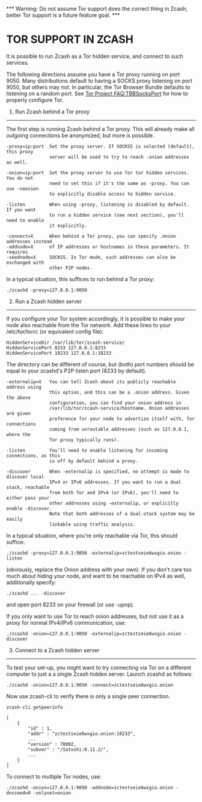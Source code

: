 *** Warning: Do not assume Tor support does the correct thing in Zcash; better Tor support is a future feature goal. ***

TOR SUPPORT IN ZCASH
====================

It is possible to run Zcash as a Tor hidden service, and connect to such services.

The following directions assume you have a Tor proxy running on port 9050. Many distributions default to having a SOCKS proxy listening on port 9050, but others may not. In particular, the Tor Browser Bundle defaults to listening on a random port. See [Tor Project FAQ:TBBSocksPort](https://www.torproject.org/docs/faq.html.en#TBBSocksPort) for how to properly
configure Tor.


1. Run Zcash behind a Tor proxy
-------------------------------

The first step is running Zcash behind a Tor proxy. This will already make all
outgoing connections be anonymized, but more is possible.

	-proxy=ip:port  Set the proxy server. If SOCKS5 is selected (default), this proxy
	                server will be used to try to reach .onion addresses as well.

	-onion=ip:port  Set the proxy server to use for tor hidden services. You do not
	                need to set this if it's the same as -proxy. You can use -noonion
	                to explicitly disable access to hidden service.

	-listen         When using -proxy, listening is disabled by default. If you want
	                to run a hidden service (see next section), you'll need to enable
	                it explicitly.

	-connect=X      When behind a Tor proxy, you can specify .onion addresses instead
	-addnode=X      of IP addresses or hostnames in these parameters. It requires
	-seednode=X     SOCKS5. In Tor mode, such addresses can also be exchanged with
	                other P2P nodes.

In a typical situation, this suffices to run behind a Tor proxy:

	./zcashd -proxy=127.0.0.1:9050


2. Run a Zcash hidden server
----------------------------

If you configure your Tor system accordingly, it is possible to make your node also
reachable from the Tor network. Add these lines to your /etc/tor/torrc (or equivalent
config file):

	HiddenServiceDir /var/lib/tor/zcash-service/
	HiddenServicePort 8233 127.0.0.1:8233
	HiddenServicePort 18233 127.0.0.1:18233

The directory can be different of course, but (both) port numbers should be equal to
your zcashd's P2P listen port (8233 by default).

	-externalip=X   You can tell Zcash about its publicly reachable address using
	                this option, and this can be a .onion address. Given the above
	                configuration, you can find your onion address in
	                /var/lib/tor/zcash-service/hostname. Onion addresses are given
	                preference for your node to advertize itself with, for connections
	                coming from unroutable addresses (such as 127.0.0.1, where the
	                Tor proxy typically runs).

	-listen         You'll need to enable listening for incoming connections, as this
	                is off by default behind a proxy.

	-discover       When -externalip is specified, no attempt is made to discover local
	                IPv4 or IPv6 addresses. If you want to run a dual stack, reachable
	                from both Tor and IPv4 (or IPv6), you'll need to either pass your
	                other addresses using -externalip, or explicitly enable -discover.
	                Note that both addresses of a dual-stack system may be easily
	                linkable using traffic analysis.

In a typical situation, where you're only reachable via Tor, this should suffice:

	./zcashd -proxy=127.0.0.1:9050 -externalip=zctestseie6wxgio.onion -listen

(obviously, replace the Onion address with your own). If you don't care too much
about hiding your node, and want to be reachable on IPv4 as well, additionally
specify:

	./zcashd ... -discover

and open port 8233 on your firewall (or use -upnp).

If you only want to use Tor to reach onion addresses, but not use it as a proxy
for normal IPv4/IPv6 communication, use:

	./zcashd -onion=127.0.0.1:9050 -externalip=zctestseie6wxgio.onion -discover


3. Connect to a Zcash hidden server
-----------------------------------

To test your set-up, you might want to try connecting via Tor on a different computer to just a
a single Zcash hidden server. Launch zcashd as follows:

	./zcashd -onion=127.0.0.1:9050 -connect=zctestseie6wxgio.onion

Now use zcash-cli to verify there is only a single peer connection.

	zcash-cli getpeerinfo

	[
	    {
	        "id" : 1,
	        "addr" : "zctestseie6wxgio.onion:18233",
	        ...
	        "version" : 70002,
	        "subver" : "/Satoshi:0.11.2/",
	        ...
	    }
	]

To connect to multiple Tor nodes, use:

	./zcashd -onion=127.0.0.1:9050 -addnode=zctestseie6wxgio.onion -dnsseed=0 -onlynet=onion
